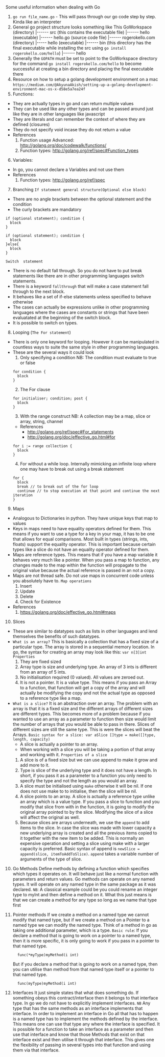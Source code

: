 Some useful information when dealing with Go

1. `go run file_name.go` - This will pass through our go code step by step. Kinda like an interpreter
2. General go project structure looks something like This
    GoWorkspace (directory)
    |------ src (this contains the executable file)
            |------ hello (executable)
            |------ hello.go (source code file)
            |------ rogerokello.com (directory)
                    |----- hello (executable)
    |------ bin (this directory has the final executable while installing the src using  `go install rogerokello.com/hello`)
            |------ hello
3. Generally the `GOPATH` must be set to point to the GoWorkspace directory for the command `go install rogerokello.com/hello` to become successful at creating a bin directory and placing the final executable there
4. Resource on how to setup a golang development environment on a mac `https://medium.com/@AkyunaAkish/setting-up-a-golang-development-environment-mac-os-x-d58e5a7ea24f`
5. Functions:
  - They are actually types in go and can return multiple values
  - They can be used like any other types and can be passed around just like they are in other languages like javascript
  - They are literals and can remember the context of where they are defined (closures)
  - They do not specify void incase they do not return a value
  - References
    1. Function usage Advanced: http://golang.org/doc/codewalk/functions/
    2. Function types: http://golang.org/ref/spec#Function_types
6. Variables:
  - In go, you cannot declare a Variables and not use them
  - References
    1. Function types: http://golang.org/ref/spec
7. Branching
  `If statement general structure(Optional else block)`
  - There are no angle brackets between the optional statement and the condition
  - The curly brackets are mandatory
  ```
  if (optional statement); condition {
    block
  }
  ```
  ```
  if (optional statement); condition {
    block
  }else{
    block
  }
  ```

  `Switch  statement`
  - There is no default fall through. So you do not have to put break statements
    like there are in other programming languages switch statements.
  - There is a keyword `fallthrough` that will make a case statement fall through
    to the next block.
  - It behaves like a set of if-else statements unless specified to behave otherwise
  - The cases can actually be expressions unlike in other programming languages
    where the cases are constants or strings that have been evaluatated at the
    beginning of the switch block.
  - It is possible to switch on types.
8. Looping (`The For statement`)
  - There is only one keyword for looping. However it can be manipulated in countless
    ways to suite the same style in other programming languages.
  - These are the several ways it could look
    1. Only specifying a condition
    NB: The condition must evaluate to true or false
    ```
    for condition {
      block
    }
    ```
    2. The For clause
    ```
    for initialiser; condition; post {
      block
    }
    ```
    3. With the range construct
    NB: A collection may be a map, slice or array, string, channel
    - References
      - http://golang.org/ref/spec#For_statements
      - http://golang.org/doc/effective_go.html#for
    ```
    for i := range collection {
      block
    }
    ```
    4. For without a while loop. Internally mimicking an infinite loop where
       one may have to break out using a break statement
    ```
    for {
      block
      break // to break out of the for loop
      continue // to stop execution at that point and continue the next iteration
    }
    ```
9. Maps

  - Analogous to Dictionaries in python. They have unique keys that map to values
  - Keys in maps need to have equality operators defined for them. This means if
    you want to use a type for a key in your map, it has to be one that allows
    for equal comparisons. Most built in types (strings, ints, floats) support the
    equality operator. This is important because certain types like a slice do not
    have an equality operator defined for them.
  - Maps are reference types. This means that if you have a map variable it behaves
    very much like a pointer. When you pass a map to function, any changes made to
    the map within the function will propagate to the original value because the
    actual reference is passed in an not a copy.
  - Maps are not thread safe. Do not use maps in concurrent code unless you
    absolutely have to.
  `Map operations`
    1. Insert
    2. Update
    3. Delete
    4. Check for Existence
  - References
    1. https://golang.org/doc/effective_go.html#maps

10. Slices
  - These are similar to datatypes such as lists in other languages and lend
    themselves the benefits of such datatypes.
  - `What is an array?`
    This is basically a collection that has a fixed size of a particular type.
    The array is stored in a sequential memory location.
    In go, the syntax for creating an array may look like this: `var n[3]int`
    `Properties`
    1. They are fixed sized
    2. Array type is size and underlying type. An array of 3 ints is different from
       an array of 5 ints.
    3. No initialisation required (0 valued). All values are zeroed out.
    4. It is not a pointer. It is a value type. This means if you pass an Array
       to a function, that function will get a copy of the array and will actually
       be modifying the copy and not the actual type as opposed to a reference type
       like a map.
  - `What is a slice?`
    It is an abstraction over an array. The problem with an array is that it is a
    fixed size and the different arrays of different sizes are different types.
    This becomes more of a problem because if you wanted to use an array as a
    parameter to function then size would limit the number of arrays that you would
    be able to pass in there.
    Slices of different sizes are still the same type. This is were the slices will
    beat the Arrays.
    `Basic syntax for a slice: var aSlice []type = make([]type, length, capacity)`
    - A slice is actually a pointer to an array.
    - When working with a slice you will be taking a portion of that array and working
      with it.
    `Properties of a slice`
    1. A slice is of a fixed size but we can use append to make it grow and add more
       to it.
    2. Type is slice of the underlying type and it does not have a length. In short, if
       you pass it as a parameter to a function you only need to specify the type and
       not the length as you would an array.
    3. A slice must be initialised using `make` otherwise it will be nil. If one does not
       use make to to initialise, then the slice will be nil.
    4. A slice points to an array. A slice is actually a reference type unlike an array which
       is a value type. If you pass a slice to function and you modify that slice from with in
       the function, it is going to modify the original array pointed to by the slice.
       Modifying the slice of a slice will affect the original as well.
    5. Because slices are arrays underneath, we use the `append` to add items to the slice.
       In case the slice was made with lower capacity a new underlying array is created and
       all the previous items copied to it together with the new item to be added. This is
       normally an expensive operation and setting a slice using make with a larger capacity
       is preferred. Basic syntax of append is `newSlice = append(slice, itemToAddToSlice)`.
       `append` takes a variable number of arguments of the type of slice.

10. Go Methods
    Define methods by defining a function which specifies which types it operates on. It will behave just
    like a normal function with parameters and return values. Go methods can operate on any named types.
    It will operate on any named type in the same package as it was declared.
    `NB`: A classical example could be you could rename an integer type to myInt and then define a method
    on it. What this just means is that we can create a method for any type so long as we name that type first

11. Pointer methods
    If we create a method on a named type we cannot modify that named type, but if we create a method on a Pointer
    to a named type we can modify the named type. Think of a method in go as taking one additional parameter, which
    is a type.
    `Basic rule`: If you declare a method that is going to work on a pointer to a named type, then it is more specific,
    it is only going to work if you pass in a pointer to that named type.
    ```
      func(*myType)myMethod(i int)
    ```
    But if you declare a method that is going to work on a named type, then you can utilise than method from that named type
    itself or a pointer to that named type.
    ```
      func(myType)myMethod(i int)
    ```

12. Interfaces
    It just simple states that what does something do. If something obeys this contract/interface then it belongs to that
    interface type. In go we do not have to explicitly implement interfaces.
    `NB` Any type that has the same methods as an interface implements that interface.
    In order to implement an interface in Go all that has to happen is a named type has to implement the methods defined
    by the interface. This means one can use that type any where the interface is specified.
    It is possible for a function to take an interface as a parameter and then use that interface and know that those Methods
    that exist on that interface exist and then utilise it through that interface. This gives one the flexibility of passing
    in several types into that function and using them via that interface.
